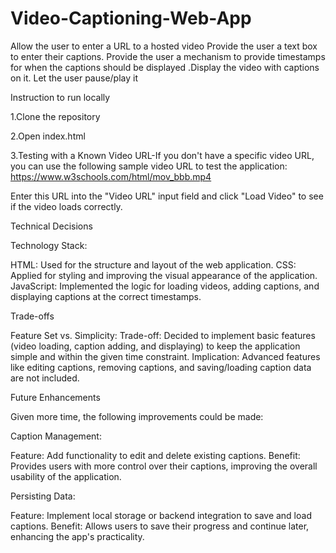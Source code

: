 # Video-Captioning-Web-App
Allow the user to enter a URL to a hosted video Provide the user a text box to enter their captions. Provide the user a mechanism to provide timestamps for when the captions should be displayed .Display the video with captions on it. Let the user pause/play it

Instruction to run locally 

1.Clone the repository

2.Open index.html

3.Testing with a Known Video URL-If you don't have a specific video URL, you can use the following sample video URL to test the application:
https://www.w3schools.com/html/mov_bbb.mp4

Enter this URL into the "Video URL" input field and click "Load Video" to see if the video loads correctly.


Technical Decisions

Technology Stack:

HTML: Used for the structure and layout of the web application.
CSS: Applied for styling and improving the visual appearance of the application.
JavaScript: Implemented the logic for loading videos, adding captions, and displaying captions at the correct timestamps.

Trade-offs

Feature Set vs. Simplicity:
Trade-off: Decided to implement basic features (video loading, caption adding, and displaying) to keep the application simple and within the given time constraint.
Implication: Advanced features like editing captions, removing captions, and saving/loading caption data are not included.

Future Enhancements

Given more time, the following improvements could be made:

Caption Management:

Feature: Add functionality to edit and delete existing captions.
Benefit: Provides users with more control over their captions, improving the overall usability of the application.

Persisting Data:

Feature: Implement local storage or backend integration to save and load captions.
Benefit: Allows users to save their progress and continue later, enhancing the app's practicality.


